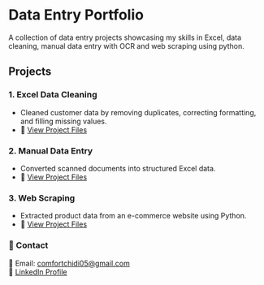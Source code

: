 # Data Entry Portfolio

A collection of data entry projects showcasing my skills in Excel, data cleaning, manual data entry with OCR and web scraping using python.
  

## Projects  
### 1. Excel Data Cleaning  
- Cleaned customer data by removing duplicates, correcting formatting, and filling missing values.  
- 📂 [View Project Files](Excel-Data-Cleaning/)  

### 2. Manual Data Entry  
- Converted scanned documents into structured Excel data.  
- 📂 [View Project Files](Manual-Data-Entry/)  

### 3. Web Scraping  
- Extracted product data from an e-commerce website using Python.  
- 📂 [View Project Files](Web-Scraping/)  


### 📌 Contact  
📧 Email: comfortchidi05@gmail.com  
📂 [LinkedIn Profile](https://www.linkedin.com/in/comfort-chidi4analyst)  
